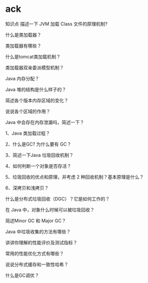 # ack
知识点
描述一下 JVM 加载 Class 文件的原理机制?

什么是类加载器？

类加载器有哪些？

什么是tomcat类加载机制？

类加载器双亲委派模型机制？

Java 内存分配？

Java 堆的结构是什么样子的？

简述各个版本内存区域的变化？

说说各个区域的作用？

Java 中会存在内存泄漏吗，简述一下？

1、Java 类加载过程？

2、什么是GC? 为什么要有 GC？

3、简述一下Java 垃圾回收机制？

4、如何判断一个对象是否存活？

5、垃圾回收的优点和原理，并考虑 2 种回收机制？基本原理是什么？

6、深拷贝和浅拷贝？

什么是分布式垃圾回收（DGC）？它是如何工作的？

在 Java 中，对象什么时候可以被垃圾回收？

简述Minor GC 和 Major GC？

Java 中垃圾收集的方法有哪些？

讲讲你理解的性能评价及测试指标？

常用的性能优化方式有哪些？

说说分布式缓存和一致性哈希？

什么是GC调优？
